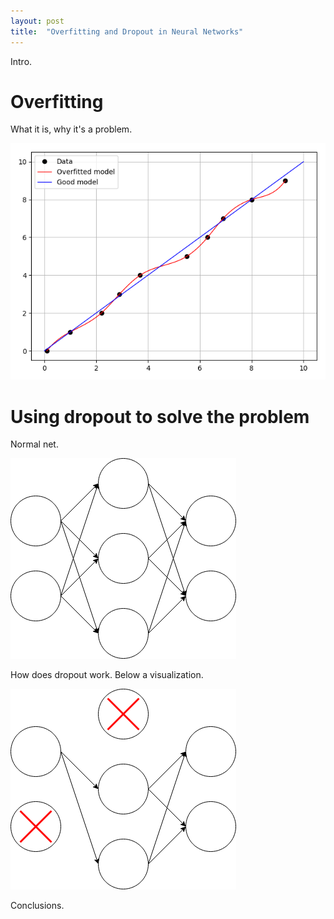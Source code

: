 ```yaml
---
layout: post
title:  "Overfitting and Dropout in Neural Networks"
---
```


Intro.

# Overfitting

What it is, why it's a problem.

![Overfitting][fig_overfitting]

# Using dropout to solve the problem

Normal net.

![Neural net][fig_nnet]

How does dropout work. Below a visualization.

![Neural net with dropout][fig_nnet_dropout]

Conclusions.


[fig_overfitting]: /assets/dropout/overfitting.png
[fig_nnet]: /assets/dropout/nnet_no_dropout.png
[fig_nnet_dropout]: /assets/dropout/nnet_dropout.png
